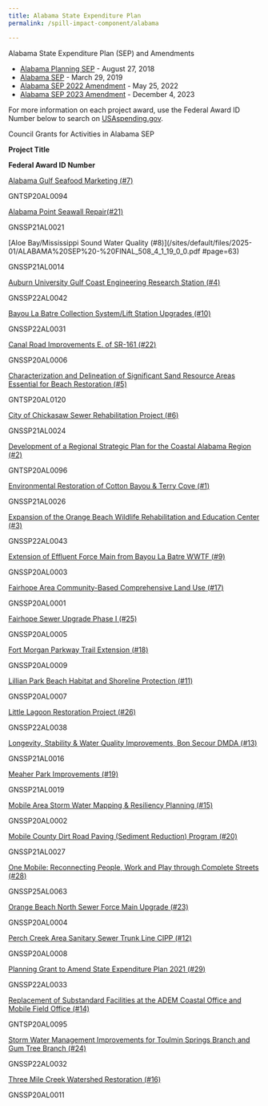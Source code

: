 ```yaml
---
title: Alabama State Expenditure Plan
permalink: /spill-impact-component/alabama

---
```

Alabama State Expenditure Plan (SEP) and Amendments

*   [Alabama Planning SEP](/sites/default/files/2025-01/PSEP%20-%20AL%20-%20Draft%20PSEP%20508%20Compliant%206-26-2018_0.pdf) - August 27, 2018
*   [Alabama SEP](/sites/default/files/2025-01/ALABAMA%20SEP%20-%20FINAL_508_4_1_19_0_0.pdf) - March 29, 2019
*   [Alabama SEP 2022 Amendment](/sites/default/files/2025-01/AL_SEP_Amendment_508_compliant04122022pdf.pdf) - May 25, 2022
*   [Alabama SEP 2023 Amendment](/sites/default/files/2025-04/AL_SEP_Amendment_letter.pdf) - December 4, 2023

For more information on each project award, use the Federal Award ID Number below to search on [USAspending.gov](https://www.usaspending.gov/search/?hash=d0cede4de5827d24bbd9d27076bf18f2).

Council Grants for Activities in Alabama SEP 

**Project Title**

**Federal Award ID Number**

[Alabama Gulf Seafood Marketing (#7)](/sites/default/files/2025-01/ALABAMA%20SEP%20-%20FINAL_508_4_1_19_0_0.pdf#page=58)

GNTSP20AL0094

[Alabama Point Seawall Repair(#21)](/sites/default/files/2025-01/ALABAMA%20SEP%20-%20FINAL_508_4_1_19_0_0.pdf#page=140)

GNSSP21AL0021

[Aloe Bay/Mississippi Sound Water Quality (#8)](/sites/default/files/2025-01/ALABAMA%20SEP%20-%20FINAL_508_4_1_19_0_0.pdf #page=63)

GNSSP21AL0014

[Auburn University Gulf Coast Engineering Research Station (#4)](/sites/default/files/2025-01/ALABAMA%20SEP%20-%20FINAL_508_4_1_19_0_0.pdf#page=40)

GNSSP22AL0042

[Bayou La Batre Collection System/Lift Station Upgrades (#10)](/sites/default/files/2025-01/ALABAMA%20SEP%20-%20FINAL_508_4_1_19_0_0.pdf#page=77)

GNSSP22AL0031

﻿[Canal Road Improvements E. of SR-161 (#22)](/sites/default/files/2025-01/ALABAMA%20SEP%20-%20FINAL_508_4_1_19_0_0.pdf#page=145)

GNSSP20AL0006

[Characterization and Delineation of Significant Sand Resource Areas Essential for Beach Restoration (#5)](/sites/default/files/2025-01/ALABAMA%20SEP%20-%20FINAL_508_4_1_19_0_0.pdf#page=46)

GNTSP20AL0120

[City of Chickasaw Sewer Rehabilitation Project (#6)](/sites/default/files/2025-01/ALABAMA%20SEP%20-%20FINAL_508_4_1_19_0_0.pdf#page=53)

GNSSP21AL0024

﻿[Development of a Regional Strategic Plan for the Coastal Alabama Region (#2)](/sites/default/files/2025-01/ALABAMA%20SEP%20-%20FINAL_508_4_1_19_0_0.pdf#page=28)

GNTSP20AL0096

[Environmental Restoration of Cotton Bayou & Terry Cove (#1)](/sites/default/files/2025-01/ALABAMA%20SEP%20-%20FINAL_508_4_1_19_0_0.pdf#page=23)

GNSSP21AL0026

[Expansion of the Orange Beach Wildlife Rehabilitation and Education Center (#3)](/sites/default/files/2025-01/ALABAMA%20SEP%20-%20FINAL_508_4_1_19_0_0.pdf#page=34)

GNSSP22AL0043

[Extension of Effluent Force Main from Bayou La Batre WWTF (#9)](/sites/default/files/2025-01/ALABAMA%20SEP%20-%20FINAL_508_4_1_19_0_0.pdf#page=72)

GNSSP20AL0003

﻿[Fairhope Area Community-Based Comprehensive Land Use (#17)](/sites/default/files/2025-01/ALABAMA%20SEP%20-%20FINAL_508_4_1_19_0_0.pdf#page=118)

GNSSP20AL0001

[Fairhope Sewer Upgrade Phase I (#25)](/sites/default/files/2025-01/ALABAMA%20SEP%20-%20FINAL_508_4_1_19_0_0.pdf#page=159)﻿

GNSSP20AL0005

﻿[Fort Morgan Parkway Trail Extension (#18)](/sites/default/files/2025-01/ALABAMA%20SEP%20-%20FINAL_508_4_1_19_0_0.pdf#page=124)

GNSSP20AL0009

﻿[Lillian Park Beach Habitat and Shoreline Protection (#11)](/sites/default/files/2025-01/ALABAMA%20SEP%20-%20FINAL_508_4_1_19_0_0.pdf#page=82)

GNSSP20AL0007

[Little Lagoon Restoration Project (#26)](/sites/default/files/2025-01/ALABAMA%20SEP%20-%20FINAL_508_4_1_19_0_0.pdf#page=165)

GNSSP22AL0038

[Longevity, Stability & Water Quality Improvements, Bon Secour DMDA (#13)](/sites/default/files/2025-01/ALABAMA%20SEP%20-%20FINAL_508_4_1_19_0_0.pdf#page=94)

GNSSP21AL0016

[Meaher Park Improvements (#19)](/sites/default/files/2025-01/ALABAMA%20SEP%20-%20FINAL_508_4_1_19_0_0.pdf#page=129)

GNSSP21AL0019

[Mobile Area Storm Water Mapping & Resiliency Planning (#15)](/sites/default/files/2025-01/ALABAMA%20SEP%20-%20FINAL_508_4_1_19_0_0.pdf#page=105)

GNSSP20AL0002

[Mobile County Dirt Road Paving (Sediment Reduction) Program (#20)](/sites/default/files/2025-01/ALABAMA%20SEP%20-%20FINAL_508_4_1_19_0_0.pdf#page=134)

GNSSP21AL0027

[One Mobile: Reconnecting People, Work and Play through Complete Streets (#28)](/sites/default/files/2025-01/ALABAMA%20SEP%20-%20FINAL_508_4_1_19_0_0.pdf#page=177)

GNSSP25AL0063

[Orange Beach North Sewer Force Main Upgrade (#23)](/sites/default/files/2025-01/ALABAMA%20SEP%20-%20FINAL_508_4_1_19_0_0.pdf#page=149)

GNSSP20AL0004

[Perch Creek Area Sanitary Sewer Trunk Line CIPP (#12)](/sites/default/files/2025-01/ALABAMA%20SEP%20-%20FINAL_508_4_1_19_0_0.pdf#page=88)﻿

GNSSP20AL0008

[Planning Grant to Amend State Expenditure Plan 2021 (#29)](/sites/default/files/2025-01/ALABAMA%20SEP%20-%20FINAL_508_4_1_19_0_0.pdf#page=183)

GNSSP22AL0033

﻿[Replacement of Substandard Facilities at the ADEM Coastal Office and Mobile Field Office (#14)](/sites/default/files/2025-01/ALABAMA%20SEP%20-%20FINAL_508_4_1_19_0_0.pdf#page=99)

GNTSP20AL0095

[Storm Water Management Improvements for Toulmin Springs Branch and Gum Tree Branch (#24)](/sites/default/files/2025-01/ALABAMA%20SEP%20-%20FINAL_508_4_1_19_0_0.pdf#page=154)

GNSSP22AL0032

[Three Mile Creek Watershed Restoration (#16)](/sites/default/files/2025-01/ALABAMA%20SEP%20-%20FINAL_508_4_1_19_0_0.pdf#page=111)

GNSSP20AL0011